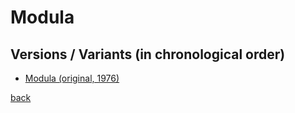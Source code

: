 # Modula

## Versions / Variants (in chronological order)

- [Modula (original, 1976)](modula-1976/README.md)

[back](../README.md)
